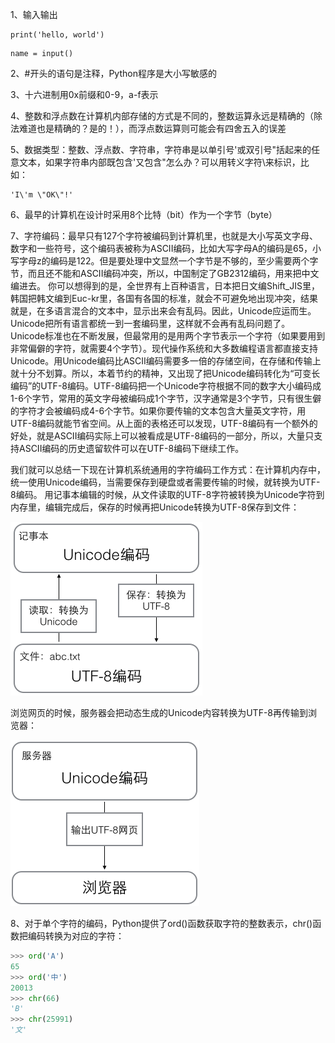 1、输入输出

```
print('hello, world')
```

```
name = input()
```

2、\#开头的语句是注释，Python程序是大小写敏感的

3、十六进制用0x前缀和0-9，a-f表示

4、整数和浮点数在计算机内部存储的方式是不同的，整数运算永远是精确的（除法难道也是精确的？是的！），而浮点数运算则可能会有四舍五入的误差

5、数据类型：整数、浮点数、字符串，字符串是以单引号'或双引号"括起来的任意文本，如果字符串内部既包含'又包含"怎么办？可以用转义字符\来标识，比如：

```
'I\'m \"OK\"!'
```

6、最早的计算机在设计时采用8个比特（bit）作为一个字节（byte）

7、字符编码：最早只有127个字符被编码到计算机里，也就是大小写英文字母、数字和一些符号，这个编码表被称为ASCII编码，比如大写字母A的编码是65，小写字母z的编码是122。但是要处理中文显然一个字节是不够的，至少需要两个字节，而且还不能和ASCII编码冲突，所以，中国制定了GB2312编码，用来把中文编进去。
你可以想得到的是，全世界有上百种语言，日本把日文编Shift\_JIS里，韩国把韩文编到Euc-kr里，各国有各国的标准，就会不可避免地出现冲突，结果就是，在多语言混合的文本中，显示出来会有乱码。因此，Unicode应运而生。Unicode把所有语言都统一到一套编码里，这样就不会再有乱码问题了。
Unicode标准也在不断发展，但最常用的是用两个字节表示一个字符（如果要用到非常偏僻的字符，就需要4个字节）。现代操作系统和大多数编程语言都直接支持Unicode。用Unicode编码比ASCII编码需要多一倍的存储空间，在存储和传输上就十分不划算。所以，本着节约的精神，又出现了把Unicode编码转化为“可变长编码”的UTF-8编码。UTF-8编码把一个Unicode字符根据不同的数字大小编码成1-6个字节，常用的英文字母被编码成1个字节，汉字通常是3个字节，只有很生僻的字符才会被编码成4-6个字节。如果你要传输的文本包含大量英文字符，用UTF-8编码就能节省空间。从上面的表格还可以发现，UTF-8编码有一个额外的好处，就是ASCII编码实际上可以被看成是UTF-8编码的一部分，所以，大量只支持ASCII编码的历史遗留软件可以在UTF-8编码下继续工作。



我们就可以总结一下现在计算机系统通用的字符编码工作方式：在计算机内存中，统一使用Unicode编码，当需要保存到硬盘或者需要传输的时候，就转换为UTF-8编码。
用记事本编辑的时候，从文件读取的UTF-8字符被转换为Unicode字符到内存里，编辑完成后，保存的时候再把Unicode转换为UTF-8保存到文件：

![](/assets/import1.png)

浏览网页的时候，服务器会把动态生成的Unicode内容转换为UTF-8再传输到浏览器：

![](/assets/import2.png)

8、对于单个字符的编码，Python提供了ord\(\)函数获取字符的整数表示，chr\(\)函数把编码转换为对应的字符：

```py
>>> ord('A')
65
>>> ord('中')
20013
>>> chr(66)
'B'
>>> chr(25991)
'文'
```



